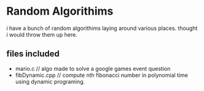 # Random Algorithims 
i have a bunch of random algorithims laying around various places. thought i would throw them up here.

## files included
 - mario.c  // algo made to solve a google games event question
 - fibDynamic.cpp // compute nth fibonacci number in polynomial time using dynamic programing. 
